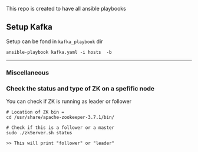 This repo is created to have all ansible playbooks

## Setup Kafka
Setup can be fond in ```kafka_playbook``` dir
```shell
ansible-playbook kafka.yaml -i hosts  -b
```

---
### Miscellaneous

### Check the status and type of ZK on a spefific node
You can check if ZK is running as leader or follower

```shell
# Location of ZK bin = 
cd /usr/share/apache-zookeeper-3.7.1/bin/

# Check if this is a follower or a master
sudo ./zkServer.sh status

>> This will print "follower" or "leader"
```